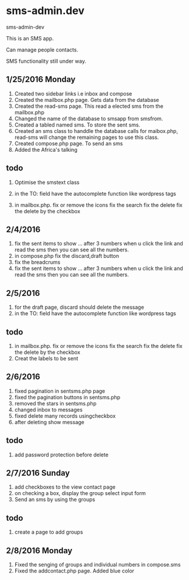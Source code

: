 # sms-admin.dev
sms-admin-dev

This is an SMS app.

Can manage people contacts. 

SMS functionality still under way.

1/25/2016 Monday
----------------
1. Created two sidebar links i.e inbox and compose
2. Created the mailbox.php page. Gets data from the database 
3. Created the read-sms page. This read a elected sms from the mailbox.php
4. Changed the name of the database to smsapp from smsfrom.
5. Created a tabled named sms. To store the sent sms. 
6. Created an sms class to handdle the database calls for maibox.php, read-sms
	will change the remaining pages to use this class.
7. Created compose.php page. To send an sms
8. Added the Africa's talking

todo
----
1. Optimise the smstext class


4. in the TO: field have the autocomplete function like 
   wordpress tags
5. in mailbox.php. fix or remove the icons
	fix the search 
	fix the delete
	fix the delete by the checkbox


2/4/2016
--------
1. fix the sent items to show ... after 3 numbers
	when u click the link and read the sms then you can see all the numbers.
2. in compose.php fix the discard,draft button
6. fix the breadcrums
2. fix the sent items to show ... after 3 numbers
	when u click the link and read the sms then you can see all the numbers.


2/5/2016
---------
1. for the draft page, discard should delete the message 
2. in the TO: field have the autocomplete function like 
   wordpress tags

todo
-----
1. in mailbox.php. fix or remove the icons
	fix the search 
	fix the delete
	fix the delete by the checkbox
2. Creat the labels to be sent

2/6/2016
--------
1. fixed pagination in sentsms.php page
2. fixed the pagination buttons in sentsms.php
3. removed the stars in sentsms.php
4. changed inbox to messages
5. fixed delete many records usingcheckbox
6. after deleting show message

todo
----

1. add password protection before delete

2/7/2016 Sunday
---------------


1. add checkboxes to the view contact page
2. on checking a box, display the group select input form
3. Send an sms by using the groups

todo
----
1. create a page to add groups

2/8/2016 Monday
---------------
1. Fixed the senging of groups and individual numbers in compose.sms
2. Fixed the addcontact.php page. Added blue color